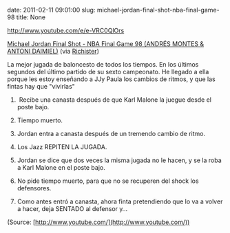 date: 2011-02-11 09:01:00
slug: michael-jordan-final-shot-nba-final-game-98
title: None

http://www.youtube.com/e/e-VRC0QlOrs

[Michael Jordan Final Shot - NBA Final Game 98 (ANDRÉS MONTES & ANTONI DAIMIEL)](http://www.youtube.com/watch?v=e-VRC0QlOrs) (via [Richister](http://youtube.com/user/Richister))

La mejor jugada de baloncesto de todos los tiempos. En los últimos segundos del último partido de su sexto campeonato. He llegado a ella porque les estoy enseñando a JJy Paula los cambios de ritmos, y que las fintas hay que "vivirlas"

  1.  Recibe una canasta después de que Karl Malone la juegue desde el poste bajo.

  2. Tiempo muerto. 

  3. Jordan entra a canasta después de un tremendo cambio de ritmo. 

  4. Los Jazz REPITEN LA JUGADA.

  5. Jordan se dice que dos veces la misma jugada no le hacen, y se la roba a Karl Malone en el poste bajo. 

  6. No pide tiempo muerto, para que no se recuperen del shock los defensores.

  7. Como antes entró a canasta, ahora finta pretendiendo que lo va a volver a hacer, deja SENTADO al defensor y…

(Source: [http://www.youtube.com/](http://www.youtube.com/))

